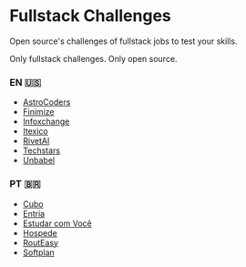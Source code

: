 # Fullstack Challenges

Open source's challenges of fullstack jobs to test your skills.

Only fullstack challenges. Only open source.

### EN :us:

- [AstroCoders](https://github.com/Astrocoders/fullstack-challenge)
- [Finimize](https://github.com/finimize/fullstack-dev-challenge)
- [Infoxchange](https://github.com/infoxchange/full-stack-developer-challenge)
- [Itexico](https://github.com/itexico/interview-codingchallenge-fsjs)
- [RivetAI](https://github.com/endcue/fullstack-challenge)
- [Techstars](https://github.com/techstars/full-stack-challenge)
- [Unbabel](https://github.com/Unbabel/fullstack-coding-challenge)

### PT :brazil:

- [Cubo](https://github.com/cubonetwork/fullstack-challenge)
- [Entria](https://github.com/entria/jobs/blob/master/fullstack/challenge.md)
- [Estudar com Você ](https://github.com/estudarcomvoce/fullstack-challenge)
- [Hospede](https://github.com/hospede/fullstack-challenge)
- [RoutEasy](https://github.com/RoutEasy/challenge-fullstack)
- [Softplan](https://github.com/g-cpa-squad-produto/softplan-desafio-fullstack)
